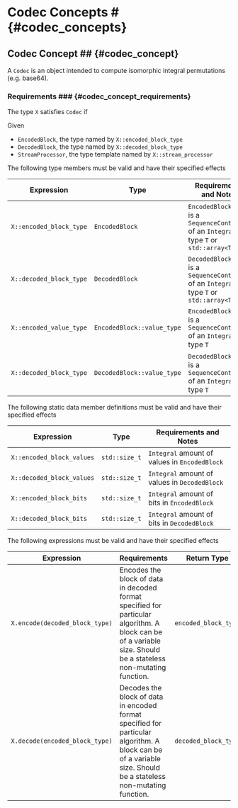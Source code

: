 # Codec Concepts # {#codec_concepts}

## Codec Concept ## {#codec_concept}

A ```Codec``` is an object intended to compute isomorphic integral permutations (e.g. base64).

### Requirements ### {#codec_concept_requirements}

The type ```X``` satisfies ```Codec``` if

Given
* ```EncodedBlock```, the type named by ```X::encoded_block_type```
* ```DecodedBlock```, the type named by ```X::decoded_block_type```
* ```StreamProcessor```, the type template named by ```X::stream_processor```

The following type members must be valid and have their specified effects

|Expression                 |Type              |Requirements and Notes         |
|---------------------------|------------------|-------------------------------|
|```X::encoded_block_type```|```EncodedBlock```|```EncodedBlock``` type is a ```SequenceContainer``` of an ```Integral``` type ```T``` or ```std::array<T>```|
|```X::decoded_block_type```|```DecodedBlock```|```DecodedBlock``` type is a ```SequenceContainer``` of an ```Integral``` type ```T``` or ```std::array<T>```|
|```X::encoded_value_type```|```EncodedBlock::value_type```|```EncodedBlock``` type is a ```SequenceContainer``` of an ```Integral``` type ```T```|
|```X::decoded_block_type```|```DecodedBlock::value_type```|```DecodedBlock``` type is a ```SequenceContainer``` of an ```Integral``` type ```T```|

The following static data member definitions must be valid and have their specified effects

|Expression                 |Type              |Requirements and Notes         |
|---------------------------|------------------|-------------------------------|
|```X::encoded_block_values```|```std::size_t```|```Integral``` amount of values in ```EncodedBlock```|
|```X::decoded_block_values```|```std::size_t```|```Integral``` amount of values in ```DecodedBlock```|
|```X::encoded_block_bits```|```std::size_t```|```Integral``` amount of bits in ```EncodedBlock```|
|```X::decoded_block_bits```|```std::size_t```|```Integral``` amount of bits in ```DecodedBlock```|

The following expressions must be valid and have their specified effects

|Expression                 |Requirements      |Return Type                    |
|---------------------------|------------------|-------------------------------|
|```X.encode(decoded_block_type)```|Encodes the block of data in decoded format specified for particular algorithm. A block can be of a variable size. Should be a stateless non-mutating function.|```encoded_block_type```|
|```X.decode(encoded_block_type)```|Decodes the block of data in encoded format specified for particular algorithm. A block can be of a variable size. Should be a stateless non-mutating function.|```decoded_block_type```|